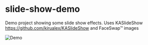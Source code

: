 # slide-show-demo
Demo project showing some slide show effects. Uses KASlideShow https://github.com/kirualex/KASlideShow and FaceSwap™ images

![Demo](http://www.gfycat.com/OptimalLankyEquestrian)
